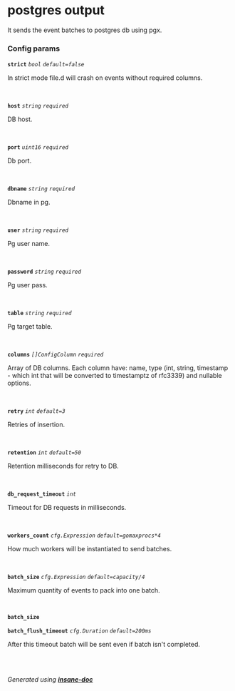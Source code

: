 # postgres output
It sends the event batches to postgres db using pgx.

### Config params
**`strict`** *`bool`* *`default=false`* 

In strict mode file.d will crash on events without required columns.

<br>

**`host`** *`string`* *`required`* 

DB host.

<br>

**`port`** *`uint16`* *`required`* 

Db port.

<br>

**`dbname`** *`string`* *`required`* 

Dbname in pg.

<br>

**`user`** *`string`* *`required`* 

Pg user name.

<br>

**`password`** *`string`* *`required`* 

Pg user pass.

<br>

**`table`** *`string`* *`required`* 

Pg target table.

<br>

**`columns`** *`[]ConfigColumn`* *`required`* 

Array of DB columns. Each column have:
name, type (int, string, timestamp - which int that will be converted to timestamptz of rfc3339)
and nullable options.

<br>

**`retry`** *`int`* *`default=3`* 

Retries of insertion.

<br>

**`retention`** *`int`* *`default=50`* 

Retention milliseconds for retry to DB.

<br>

**`db_request_timeout`** *`int`* 

Timeout for DB requests in milliseconds.

<br>

**`workers_count`** *`cfg.Expression`* *`default=gomaxprocs*4`* 

How much workers will be instantiated to send batches.

<br>

**`batch_size`** *`cfg.Expression`* *`default=capacity/4`* 

Maximum quantity of events to pack into one batch.

<br>

**`batch_size`** 
<br>

**`batch_flush_timeout`** *`cfg.Duration`* *`default=200ms`* 

After this timeout batch will be sent even if batch isn't completed.

<br>


<br>*Generated using [__insane-doc__](https://github.com/vitkovskii/insane-doc)*